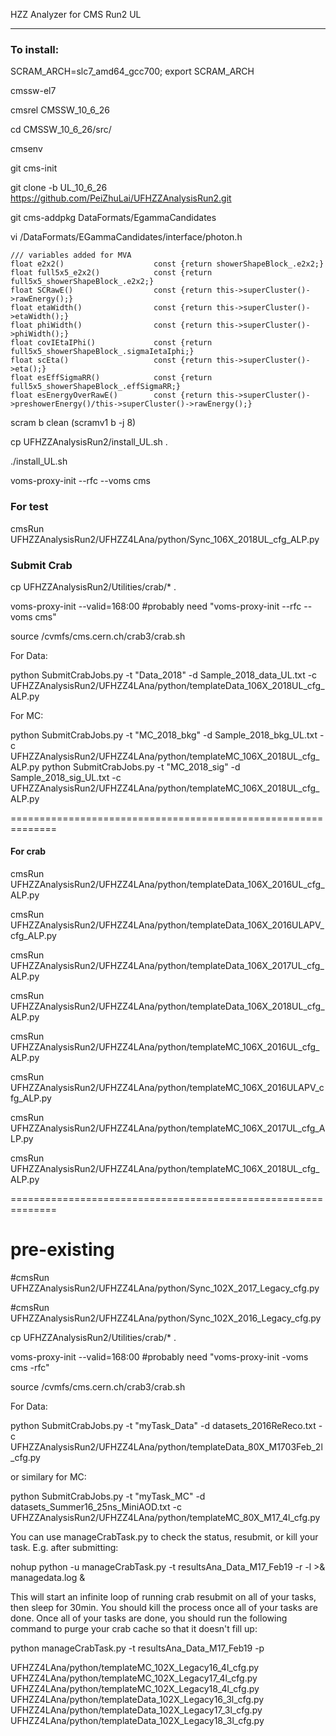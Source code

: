 HZZ Analyzer for CMS Run2 UL

------

### To install:

SCRAM_ARCH=slc7_amd64_gcc700; export SCRAM_ARCH

cmssw-el7

cmsrel CMSSW_10_6_26

cd CMSSW_10_6_26/src/

cmsenv

git cms-init

git clone -b UL_10_6_26 https://github.com/PeiZhuLai/UFHZZAnalysisRun2.git

git cms-addpkg DataFormats/EgammaCandidates

vi /DataFormats/EGammaCandidates/interface/photon.h

    /// variables added for MVA
    float e2x2()                    const {return showerShapeBlock_.e2x2;}
    float full5x5_e2x2()            const {return full5x5_showerShapeBlock_.e2x2;}
    float SCRawE()                  const {return this->superCluster()->rawEnergy();}
    float etaWidth()                const {return this->superCluster()->etaWidth();}
    float phiWidth()                const {return this->superCluster()->phiWidth();}
    float covIEtaIPhi()             const {return full5x5_showerShapeBlock_.sigmaIetaIphi;}
    float scEta()                   const {return this->superCluster()->eta();}
    float esEffSigmaRR()            const {return full5x5_showerShapeBlock_.effSigmaRR;}
    float esEnergyOverRawE()        const {return this->superCluster()->preshowerEnergy()/this->superCluster()->rawEnergy();}

scram b clean (scramv1 b -j 8)

cp UFHZZAnalysisRun2/install_UL.sh .

./install_UL.sh

voms-proxy-init --rfc --voms cms

### For test

cmsRun UFHZZAnalysisRun2/UFHZZ4LAna/python/Sync_106X_2018UL_cfg_ALP.py

### Submit Crab

cp UFHZZAnalysisRun2/Utilities/crab/* .

voms-proxy-init --valid=168:00 #probably need "voms-proxy-init --rfc --voms cms"

source /cvmfs/cms.cern.ch/crab3/crab.sh

For Data:

python SubmitCrabJobs.py -t "Data_2018" -d Sample_2018_data_UL.txt -c UFHZZAnalysisRun2/UFHZZ4LAna/python/templateData_106X_2018UL_cfg_ALP.py

For MC: 

python SubmitCrabJobs.py -t "MC_2018_bkg" -d Sample_2018_bkg_UL.txt -c UFHZZAnalysisRun2/UFHZZ4LAna/python/templateMC_106X_2018UL_cfg_ALP.py
python SubmitCrabJobs.py -t "MC_2018_sig" -d Sample_2018_sig_UL.txt -c UFHZZAnalysisRun2/UFHZZ4LAna/python/templateMC_106X_2018UL_cfg_ALP.py

==============================================================
#### For crab

cmsRun UFHZZAnalysisRun2/UFHZZ4LAna/python/templateData_106X_2016UL_cfg_ALP.py

cmsRun UFHZZAnalysisRun2/UFHZZ4LAna/python/templateData_106X_2016ULAPV_cfg_ALP.py

cmsRun UFHZZAnalysisRun2/UFHZZ4LAna/python/templateData_106X_2017UL_cfg_ALP.py

cmsRun UFHZZAnalysisRun2/UFHZZ4LAna/python/templateData_106X_2018UL_cfg_ALP.py

cmsRun UFHZZAnalysisRun2/UFHZZ4LAna/python/templateMC_106X_2016UL_cfg_ALP.py

cmsRun UFHZZAnalysisRun2/UFHZZ4LAna/python/templateMC_106X_2016ULAPV_cfg_ALP.py

cmsRun UFHZZAnalysisRun2/UFHZZ4LAna/python/templateMC_106X_2017UL_cfg_ALP.py

cmsRun UFHZZAnalysisRun2/UFHZZ4LAna/python/templateMC_106X_2018UL_cfg_ALP.py

==============================================================

# pre-existing

#cmsRun UFHZZAnalysisRun2/UFHZZ4LAna/python/Sync_102X_2017_Legacy_cfg.py

#cmsRun UFHZZAnalysisRun2/UFHZZ4LAna/python/Sync_102X_2016_Legacy_cfg.py

cp UFHZZAnalysisRun2/Utilities/crab/* .

voms-proxy-init --valid=168:00
#probably need "voms-proxy-init -voms cms -rfc"

source /cvmfs/cms.cern.ch/crab3/crab.sh

For Data:

python SubmitCrabJobs.py -t "myTask_Data" -d datasets_2016ReReco.txt -c UFHZZAnalysisRun2/UFHZZ4LAna/python/templateData_80X_M1703Feb_2l_cfg.py

or similary for MC:

python SubmitCrabJobs.py -t "myTask_MC" -d datasets_Summer16_25ns_MiniAOD.txt -c UFHZZAnalysisRun2/UFHZZ4LAna/python/templateMC_80X_M17_4l_cfg.py

You can use manageCrabTask.py to check the status, resubmit, or kill your task. E.g. after submitting:

nohup python -u manageCrabTask.py -t resultsAna_Data_M17_Feb19 -r -l >& managedata.log &

This will start an infinite loop of running crab resubmit on all of your tasks, then sleep for 30min. You should kill the process once all of your tasks are done. Once all of your tasks are done, you should run the following command to purge your crab cache so that it doesn't fill up:

python manageCrabTask.py -t resultsAna_Data_M17_Feb19 -p

UFHZZ4LAna/python/templateMC_102X_Legacy16_4l_cfg.py
UFHZZ4LAna/python/templateMC_102X_Legacy17_4l_cfg.py
UFHZZ4LAna/python/templateMC_102X_Legacy18_4l_cfg.py
UFHZZ4LAna/python/templateData_102X_Legacy16_3l_cfg.py
UFHZZ4LAna/python/templateData_102X_Legacy17_3l_cfg.py
UFHZZ4LAna/python/templateData_102X_Legacy18_3l_cfg.py
